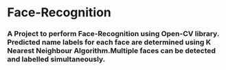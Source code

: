 # Face-Recognition
### A Project to perform Face-Recognition using Open-CV library. Predicted name labels for each face are determined using K Nearest Neighbour Algorithm.Multiple faces can be detected and labelled simultaneously.

